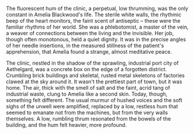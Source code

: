 The fluorescent hum of the clinic, a perpetual, low thrumming, was the only constant in Amelia Blackwood's life.  The sterile white walls, the rhythmic beep of the heart monitors, the faint scent of antiseptic – these were the familiar rhythms of her world.  She was a phlebotomist, a master of the vein, a weaver of connections between the living and the invisible.  Her job, though often monotonous, held a quiet dignity.  It was in the precise angles of her needle insertions, in the measured stillness of the patient's apprehension, that Amelia found a strange, almost meditative peace.  

The clinic, nestled in the shadow of the sprawling, industrial port city of Aethelgard, was a concrete box on the edge of a forgotten district.  Crumbling brick buildings and skeletal, rusted metal skeletons of factories clawed at the sky around it.  It wasn't the prettiest part of town, but it was home.  The air, thick with the smell of salt and the faint, acrid tang of industrial waste, clung to Amelia like a second skin.  Today, though, something felt different.  The usual murmur of hushed voices and the soft sighs of the unwell were amplified, replaced by a low, restless hum that seemed to emanate not from the machines, but from the very walls themselves.  A low, rumbling thrum resonated from the bowels of the building, and the hum felt heavier, more profound.
